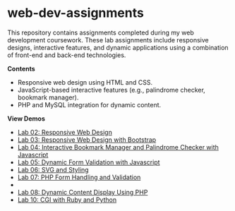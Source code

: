 # web-dev-assignments
This repository contains assignments completed during my web development coursework. These lab assignments include responsive designs, interactive features, and dynamic applications using a combination of front-end and back-end technologies.

**Contents**
- Responsive web design using HTML and CSS.
- JavaScript-based interactive features (e.g., palindrome checker, bookmark manager).
- PHP and MySQL integration for dynamic content.


**View Demos**
- [Lab 02: Responsive Web Design](https://cs.torontomu.ca/~h9ngo/lab02/lab02.html)
- [Lab 03: Responsive Web Design with Bootstrap](https://cs.torontomu.ca/~h9ngo/lab03/lab03b.html)
- [Lab 04: Interactive Bookmark Manager and Palindrome Checker with Javascript](https://cs.torontomu.ca/~h9ngo/lab04/lab04.html)
- [Lab 05: Dynamic Form Validation with Javascript](https://cs.torontomu.ca/~h9ngo/lab05/lab05.html)
- [Lab 06: SVG and Styling](https://cs.torontomu.ca/~h9ngo/lab06/lab06.html)
- [Lab 07: PHP Form Handling and Validation](https://cs.torontomu.ca/~h9ngo/lab07/lab07b.html)
- 
- [Lab 08: Dynamic Content Display Using PHP](https://cs.torontomu.ca/~h9ngo/lab08/lab08.php)
- [Lab 10: CGI with Ruby and Python](https://cs.torontomu.ca/~h9ngo/lab10/lab10b.html)

